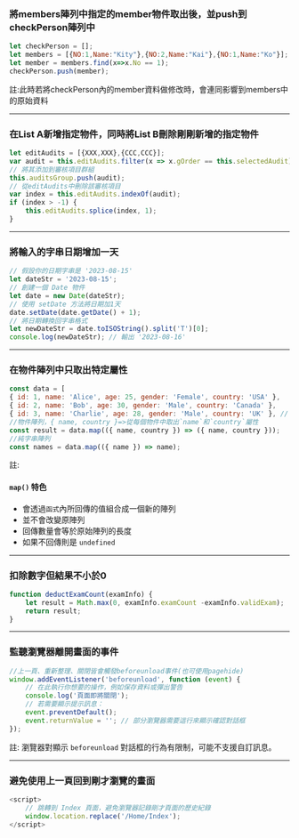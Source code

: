 ### 將members陣列中指定的member物件取出後，並push到checkPerson陣列中
```javascript
let checkPerson = [];
let members = [{NO:1,Name:"Kity"},{NO:2,Name:"Kai"},{NO:1,Name:"Ko"}];
let member = members.find(x=>x.No == 1);
checkPerson.push(member);
```
註:此時若將checkPerson內的member資料做修改時，會連同影響到members中的原始資料

-------
### 在List A新增指定物件，同時將List B刪除剛剛新增的指定物件
```javascript
let editAudits = [{XXX,XXX},{CCC,CCC}];
var audit = this.editAudits.filter(x => x.gOrder == this.selectedAudit)[0]; 
// 將其添加到審核項目群組 
this.auditsGroup.push(audit); 
// 從editAudits中刪除該審核項目 
var index = this.editAudits.indexOf(audit); 
if (index > -1) { 
	this.editAudits.splice(index, 1); 
}
```

--------
### 將輸入的字串日期增加一天
```javascript
// 假設你的日期字串是 '2023-08-15'
let dateStr = '2023-08-15';
// 創建一個 Date 物件
let date = new Date(dateStr);
// 使用 setDate 方法將日期加1天
date.setDate(date.getDate() + 1);
// 將日期轉換回字串格式
let newDateStr = date.toISOString().split('T')[0];
console.log(newDateStr); // 輸出 '2023-08-16'
```

----------
### 在物件陣列中只取出特定屬性
```javascript
const data = [ 
{ id: 1, name: 'Alice', age: 25, gender: 'Female', country: 'USA' }, 
{ id: 2, name: 'Bob', age: 30, gender: 'Male', country: 'Canada' }, 
{ id: 3, name: 'Charlie', age: 28, gender: 'Male', country: 'UK' }, // ...其他物件 ];
//物件陣列，{ name, country }=>從每個物件中取出`name`和`country`屬性
const result = data.map(({ name, country }) => ({ name, country }));
//純字串陣列
const names = data.map(({ name }) => name);
```
註:
#### `map()` 特色
- 會透過`函式`內所回傳的值組合成一個新的陣列
- 並不會改變原陣列
- 回傳數量會等於原始陣列的長度
- 如果不回傳則是 `undefined`

----
### 扣除數字但結果不小於0
```javascript
function deductExamCount(examInfo) {
	let result = Math.max(0, examInfo.examCount -examInfo.validExam); 
	return result;
}
```

-----
### 監聽瀏覽器離開畫面的事件
```javascript
//上一頁、重新整理、關閉皆會觸發beforeunload事件(也可使用pagehide)
window.addEventListener('beforeunload', function (event) { 
	// 在此執行你想要的操作，例如保存資料或彈出警告 
	console.log('頁面即將關閉'); 
	// 若需要顯示提示訊息： 
	event.preventDefault(); 
	event.returnValue = ''; // 部分瀏覽器需要這行來顯示確認對話框 
});
```
註: 瀏覽器對顯示 `beforeunload` 對話框的行為有限制，可能不支援自訂訊息。

---
### 避免使用上一頁回到剛才瀏覽的畫面
```javaScript
<script> 
	// 跳轉到 Index 頁面，避免瀏覽器記錄剛才頁面的歷史紀錄 
	window.location.replace('/Home/Index'); 
</script>
```